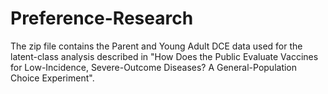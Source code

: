# Preference-Research
The zip file contains the Parent and Young Adult DCE data used for the latent-class analysis described in "How Does the Public Evaluate Vaccines for Low-Incidence, Severe-Outcome Diseases? A General-Population Choice Experiment".
